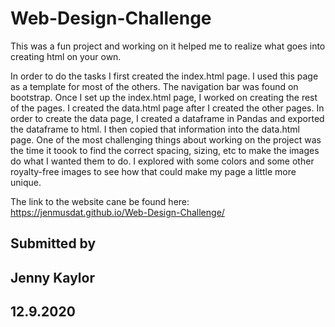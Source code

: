 # Web-Design-Challenge

This was a fun project and working on it helped me to realize what goes into creating html on your own.

In order to do the tasks I first created the index.html page. I used this page as a template for most of the others. The navigation bar was found on bootstrap.
Once I set up the index.html page, I worked on creating the rest of the pages. I created the data.html page after I created the other pages. In order to create the data page, I created a dataframe in Pandas and exported the dataframe to html. I then copied that information into the data.html page.
One of the most challenging things about working on the project was the time it toook to find the correct spacing, sizing, etc to make the images do what I wanted them to do. I explored with some colors and some other royalty-free images to see how that could make my page a little more unique.

The link to the website cane be found here:
https://jenmusdat.github.io/Web-Design-Challenge/

## Submitted by

## Jenny Kaylor

## 12.9.2020
